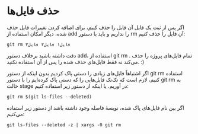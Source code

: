حذف فایل‌ها
=====

اگر پس از ثبت یک فایل آن فایل را حذف کنیم، برای اضافه کردن تغییرات فایل حذف شده، دیگر امکان استفاده از add را نداریم و باید با دستور rm آن فایل را حذف کنیم:

```
git rm فایل۱ فایل۲ فایل۳
```

دقت داشته باشید برخلاف دستور add، استفاده از git rm . تمام فایل‌های پروژه را حذف می‌کند نه فقط فایل‌های حذف شده را پس از آن استفاده نکنید. :)


اگر اشتباهاً فایل‌های زیادی را دستی پاک کردیم بدون اینکه از دستور git rm استفاده کنیم، لازم است که تک‌تک فایل‌هایی را که دستی پاک کرده‌ایم را با دستور git rm به حالت stage در آوریم. یا اینکه از دستور زیر استفاده کنیم:

```
git rm $(git ls-files --deleted)
```

اگر بین نام فایل‌های پاک شده، نویسهٔ فاصله وجود داشته باشد از دستور زیر استفاده می‌کنیم:

```
git ls-files --deleted -z | xargs -0 git rm
```
